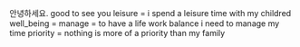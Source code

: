 안녕하세요.
good to see you
leisure = i spend a leisure time with my childred
well_being = 
manage = to have a life work balance i need to manage my time
priority = nothing is more of a priority than my family

